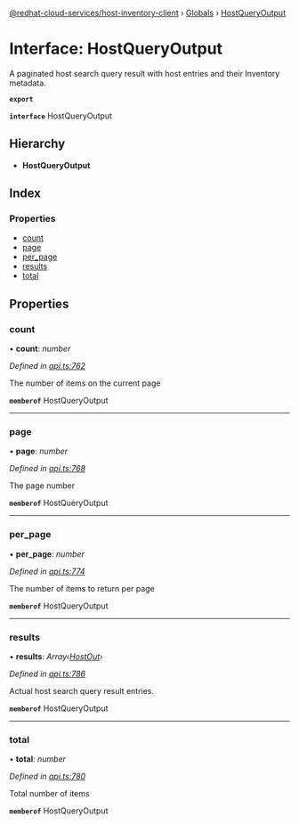 [@redhat-cloud-services/host-inventory-client](../README.md) › [Globals](../globals.md) › [HostQueryOutput](hostqueryoutput.md)

# Interface: HostQueryOutput

A paginated host search query result with host entries and their Inventory metadata.

**`export`** 

**`interface`** HostQueryOutput

## Hierarchy

* **HostQueryOutput**

## Index

### Properties

* [count](hostqueryoutput.md#count)
* [page](hostqueryoutput.md#page)
* [per_page](hostqueryoutput.md#per_page)
* [results](hostqueryoutput.md#results)
* [total](hostqueryoutput.md#total)

## Properties

###  count

• **count**: *number*

*Defined in [api.ts:762](https://github.com/RedHatInsights/javascript-clients.gi/blob/master/packages/host-inventory/api.ts#L762)*

The number of items on the current page

**`memberof`** HostQueryOutput

___

###  page

• **page**: *number*

*Defined in [api.ts:768](https://github.com/RedHatInsights/javascript-clients.gi/blob/master/packages/host-inventory/api.ts#L768)*

The page number

**`memberof`** HostQueryOutput

___

###  per_page

• **per_page**: *number*

*Defined in [api.ts:774](https://github.com/RedHatInsights/javascript-clients.gi/blob/master/packages/host-inventory/api.ts#L774)*

The number of items to return per page

**`memberof`** HostQueryOutput

___

###  results

• **results**: *Array‹[HostOut](hostout.md)›*

*Defined in [api.ts:786](https://github.com/RedHatInsights/javascript-clients.gi/blob/master/packages/host-inventory/api.ts#L786)*

Actual host search query result entries.

**`memberof`** HostQueryOutput

___

###  total

• **total**: *number*

*Defined in [api.ts:780](https://github.com/RedHatInsights/javascript-clients.gi/blob/master/packages/host-inventory/api.ts#L780)*

Total number of items

**`memberof`** HostQueryOutput
